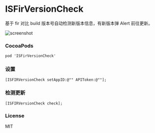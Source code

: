# ISFirVersionCheck
基于 fir 对比 build 版本号自动检测新版本信息，有新版本弹 Alert 前往更新。

![screenshot](https://raw.githubusercontent.com/isaced/ISFIRVersionCheck/master/screenshot.png)

### CocoaPods

```
pod 'ISFirVersionCheck'
```

### 设置

```
[ISFIRVersionCheck setAppID:@"" APIToken:@""];

```

### 检测更新

```
[ISFIRVersionCheck check];
```

### License

MIT
